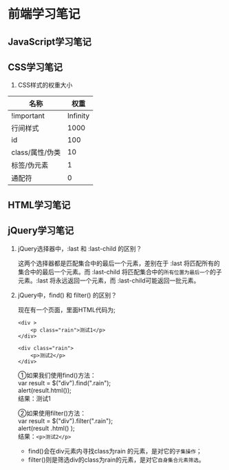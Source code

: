 # 前端学习笔记

## JavaScript学习笔记


## CSS学习笔记

1. CSS样式的权重大小

|名称|权重| 
| --- | --- | 
|!important|Infinity| 
|行间样式|1000| 
|id|100| 
|class/属性/伪类|10| 
|标签/伪元素|1| 
|通配符|0| 


## HTML学习笔记


## jQuery学习笔记

1. jQuery选择器中，:last 和 :last-child 的区别？

    这两个选择器都是匹配集合中的最后一个元素，差别在于 :last 将匹配所有的集合中的最后一个元素。而 :last-child 将匹配集合中的`所有位置为最后一个`的子元素。:last 将永远返回一个元素，而 :last-child可能返回一批元素。

2. jQuery中，find() 和 filter() 的区别？

    现在有一个页面，里面HTML代码为;
    ```
    <div >
        <p class="rain">测试1</p>
    </div>

    <div class="rain">
        <p>测试2</p>
    </div>
    ```
 
    ①如果我们使用find()方法：  
    var result = $("div").find(".rain");  
    alert(result.html());  
    结果：测试1
 
    ②如果使用filter()方法：  
    var result = $("div").filter(".rain");  
    alert(result .html() );  
    结果：`<p>测试2</p>`

    * find()会在div元素内寻找class为rain 的元素，是对它的`子集操作`；
    * filter()则是筛选div的class为rain的元素，是对它`自身集合元素筛选`。